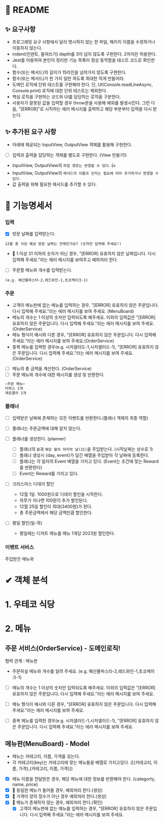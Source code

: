 # 🚀 README

## ✨ 요구사항

- 프로그래밍 요구 사항에서 달리 명시하지 않는 한 파일, 패키지 이름을 수정하거나 이동하지 않는다.
- indent(인덴트, 들여쓰기) depth를 3이 넘지 않도록 구현한다. 2까지만 허용한다.
- Jest를 이용하여 본인이 정리한 기능 목록이 정상 동작함을 테스트 코드로 확인한다.
- 함수(또는 메서드)의 길이가 15라인을 넘어가지 않도록 구현한다.
- 함수(또는 메서드)가 한 가지 일만 하도록 최대한 작게 만들어라.
- 도메인 로직에 단위 테스트를 구현해야 한다. 단, UI(Console.readLineAsync, Console.print) 로직에 대한 단위 테스트는 제외한다.
- 핵심 로직을 구현하는 코드와 UI를 담당하는 로직을 구분한다.
- 사용자가 잘못된 값을 입력할 경우 throw문을 사용해 예외를 발생시킨다. 그런 다음, "[ERROR]"로 시작하는 에러 메시지를 출력하고 해당 부분부터 입력을 다시 받는다.

## ✨ 추가된 요구 사항

- 아래에 제공되는 InputView, OutputView 객체를 활용해 구현한다.
- [ ] 입력과 출력을 담당하는 객체를 별도로 구현한다. (View 만들기!)
- InputView, OutputView의 `파일 경로는 변경할 수 있다`. 👍
- InputView, OutputView의 `메서드의 이름과 인자는 필요에 따라 추가하거나 변경할 수 있다`.
- 값 출력을 위해 필요한 메서드를 추가할 수 있다.

# 🎯 기능명세서

### 입력

- [x] 방문 날짜를 입력받는다.

```
12월 중 식당 예상 방문 날짜는 언제인가요? (숫자만 입력해 주세요!)
```

- 🚨 1 이상 31 이하의 숫자가 아닌 경우, "[ERROR] 유효하지 않은 날짜입니다. 다시 입력해 주세요."라는 에러 메시지를 보여주고 예외처리 한다.

- [ ] 주문할 메뉴와 개수를 입력받는다.

```
(e.g. 해산물파스타-2,레드와인-1,초코케이크-1)
```

### 주문

- 고객이 메뉴판에 없는 메뉴를 입력하는 경우, "[ERROR] 유효하지 않은 주문입니다. 다시 입력해 주세요."라는 에러 메시지를 보여 주세요. (MenuBoard)
- 메뉴의 개수는 1 이상의 숫자만 입력되도록 해주세요. 이외의 입력값은 "[ERROR] 유효하지 않은 주문입니다. 다시 입력해 주세요."라는 에러 메시지를 보여 주세요.(OrderService)
- 메뉴 형식이 예시와 다른 경우, "[ERROR] 유효하지 않은 주문입니다. 다시 입력해 주세요."라는 에러 메시지를 보여 주세요.(OrderService)
- 중복 메뉴를 입력한 경우(e.g. 시저샐러드-1,시저샐러드-1), "[ERROR] 유효하지 않은 주문입니다. 다시 입력해 주세요."라는 에러 메시지를 보여 주세요.(OrderService)

- [ ] 메뉴의 총 금액을 계산한다. (OrderService)
- [ ] 주문 메뉴와 개수에 대한 메시지를 생성 및 반환한다.

```bash
<주문 메뉴>
타파스 1개
제로콜라 1개
```

### 플래너

- [ ] 입력받은 날짜에 존재하는 모든 이벤트를 반환한다.(플래너 객체의 최종 역할)
- [ ] 플래너는 주문금액에 대해 알지 않는다.
- [ ] 플래너를 생성한다. (planner)

  - [ ] 플래너의 `월`과 `해당 월의 마지막 날(31)`을 주입받는다. (시작날짜는 상수로 1)
  - [ ] 플래너 생성시 {day, event}가 담긴 배열을 주입받아 각 날짜에 등록한다.
  - [ ] 플래너는 각 일자의 Event 배열을 가지고 있다. (Event는 조건에 맞는 Reward를 반환한다)
  - [ ] Event는 Reward를 가지고 있다.

- [ ] 크리스마스 디데이 할인
  - 12월 1일. 1000원으로 디데이 할인을 시작한다.
  - 하루가 지나면 100원이 추가 할인된다.
  - 12월 25일 할인이 최대(3400원)가 된다.
  - 총 주문금액에서 해당 금액만큼 할인한다.
- [ ] 평일 할인(일-목)
  - 평일에는 디저트 메뉴를 메뉴 1개당 2023원 할인한다.

### 이벤트 서비스

주입받은 메뉴와

# ✔ 객체 분석

# 1. 우테코 식당

# 2. 메뉴

## 주문 서비스(OrderService) - 도메인로직!

협력 관계 : 메뉴판

- 주문하실 메뉴와 개수를 알려 주세요. (e.g. 해산물파스타-2,레드와인-1,초코케이크-1)

- [ ] 메뉴의 개수는 1 이상의 숫자만 입력되도록 해주세요. 이외의 입력값은 "[ERROR] 유효하지 않은 주문입니다. 다시 입력해 주세요."라는 에러 메시지를 보여 주세요.

- [ ] 메뉴 형식이 예시와 다른 경우, "[ERROR] 유효하지 않은 주문입니다. 다시 입력해 주세요."라는 에러 메시지를 보여 주세요.

- [ ] 중복 메뉴를 입력한 경우(e.g. 시저샐러드-1,시저샐러드-1), "[ERROR] 유효하지 않은 주문입니다. 다시 입력해 주세요."라는 에러 메시지를 보여 주세요.

## 메뉴판(MenuBoard) - Model

- 메뉴는 카테고리, 이름, 가격를 갖는다.
- 각 카테고리(key)는 카테고리에 맞는 메뉴들을 배열로 가지고있다. ([{카테고리, 이름, 가격},{카테고리, 이름, 가격}])
- [x] 메뉴 이름을 전달받은 경우, 해당 메뉴에 대한 정보를 반환해야 한다. {categorty, name, price}
- [x] 🚨 동일한 메뉴가 들어올 경우, 예외처리 한다.(생성)
- [x] 🚨 가격이 양의 정수가 아닌 경우 예외처리 한다.(생성)
- [x] 🚨 메뉴가 존재하지 않는 경우, 예외처리 한다.(확인)
  - [x] 고객이 메뉴판에 없는 메뉴를 입력하는 경우, "[ERROR] 유효하지 않은 주문입니다. 다시 입력해 주세요."라는 에러 메시지를 보여 주세요.
